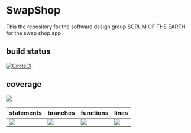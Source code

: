 # SwapShop
This the repository for the software design group SCRUM OF THE EARTH for the swap shop app

## build status 
[![CircleCI](https://dl.circleci.com/status-badge/img/gh/SCRUM-OF-THE-EARTH/SwapShop/tree/main.svg?style=svg)](https://dl.circleci.com/status-badge/redirect/gh/SCRUM-OF-THE-EARTH/SwapShop/tree/main)

## coverage
![](https://img.shields.io/badge/Coverage-77%25-5A7302.svg?prefix=$coverage$)

| statements  |  branches |  functions |  lines  |
|---|---|---|---|
| ![](https://img.shields.io/badge/Coverage-82%25-83A603.svg?prefix=$statements$)  | ![](https://img.shields.io/badge/Coverage-62%25-F2E96B.svg?prefix=$branches$)  | ![](https://img.shields.io/badge/Coverage-79%25-5A7302.svg?prefix=$functions$) | ![](https://img.shields.io/badge/Coverage-85%25-83A603.svg?prefix=$lines$) |